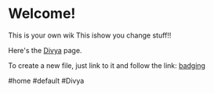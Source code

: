 # Welcome!

This is your own wik
This ishow you change stuff!!

Here's the [Divya](Divya) page.

To create a new file, just link to it and follow the link: [badging](badging)

#home #default #Divya